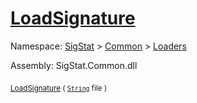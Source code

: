 # [LoadSignature](./ImageLoader-100663884.md)

Namespace: [SigStat]() > [Common](./../../README.md) > [Loaders](./../README.md)

Assembly: SigStat.Common.dll

<sub>[LoadSignature](./ImageLoader-100663884.md) ( [`String`](https://docs.microsoft.com/en-us/dotnet/api/System.String) file )</sub>&nbsp; &nbsp; &nbsp; &nbsp; &nbsp; &nbsp; &nbsp; &nbsp; &nbsp;<sub></sub>
